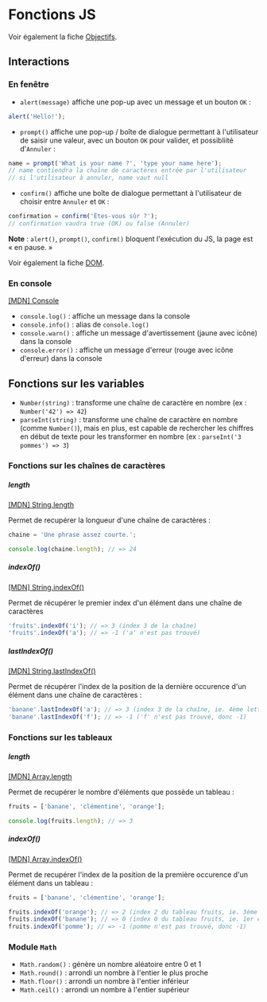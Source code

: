 # Fonctions JS

Voir également la fiche [Objectifs](./objectifs.md).

## Interactions

### En fenêtre

- `alert(message)`
affiche une pop-up avec un message et un bouton `OK` :
``` js
alert('Hello!');
```

- `prompt()`
affiche une pop-up / boîte de dialogue permettant à l'utilisateur de saisir une valeur, avec un bouton `OK` pour valider, et possibliité d'`Annuler` :
``` js
name = prompt('What is your name ?', 'type your name here');
// name contiendra la chaîne de caractères entrée par l'utilisateur
// si l'utilisateur à annuler, name vaut null
```

- `confirm()`
affiche une boîte de dialogue permettant à l'utilisateur de choisir entre `Annuler` et `OK` :
```js
confirmation = confirm('Êtes-vous sûr ?');
// confirmation vaudra true (OK) ou false (Annuler)
```

**Note** : `alert()`, `prompt()`, `confirm()` bloquent l'exécution du JS, la page est « en pause. »

Voir également la fiche [DOM](dom.md).

### En console

[[MDN] Console](https://developer.mozilla.org/fr/docs/Web/API/Console)

- `console.log()` : affiche un message dans la console
- `console.info()` : alias de `console.log()`
- `console.warn()` : affiche un message d'avertissement (jaune avec icône) dans la console
- `console.error()` : affiche un message d'erreur (rouge avec icône d'erreur) dans la console

## Fonctions sur les variables

- `Number(string)` : transforme une chaîne de caractère en nombre (ex : `Number('42') => 42`)
- `parseInt(string)` : transforme une chaîne de caractère en nombre (comme `Number()`), mais en plus, est capable de rechercher les chiffres en début de texte pour les transformer en nombre (ex : `parseInt('3 pommes') => 3`)

### Fonctions sur les chaînes de caractères

##### length

[[MDN] String.length](https://developer.mozilla.org/fr/docs/Web/JavaScript/Reference/Objets_globaux/String/length)

Permet de recupérer la longueur d'une chaîne de caractères :

```js
chaine = 'Une phrase assez courte.';

console.log(chaine.length); // => 24
```

##### indexOf()

[[MDN] String.indexOf()](https://developer.mozilla.org/fr/docs/Web/JavaScript/Reference/Objets_globaux/String/indexOf)

Permet de récupérer le premier index d'un élément dans une chaîne de caractères

```js
'fruits'.indexOf('i'); // => 3 (index 3 de la chaîne)
'fruits'.indexOf('a'); // => -1 ('a' n'est pas trouvé)
```

##### lastIndexOf()

[[MDN] String.lastIndexOf()](https://developer.mozilla.org/fr/docs/Web/JavaScript/Reference/Objets_globaux/String/lastIndexOf)

Permet de récupérer l'index de la position de la dernière occurence d'un élément dans une chaîne de caractères :

```js
'banane'.lastIndexOf('a'); // => 3 (index 3 de la chaîne, ie. 4ème lettre)
'banane'.lastIndexOf('f'); // => -1 ('f' n'est pas trouvé, donc -1)
```

### Fonctions sur les tableaux

##### length

[[MDN] Array.length](https://developer.mozilla.org/fr/docs/Web/JavaScript/Reference/Objets_globaux/Array/length)

Permet de recupérer le nombre d'éléments que possède un tableau :

```js
fruits = ['banane', 'clémentine', 'orange'];

console.log(fruits.length); // => 3
```

##### indexOf()

[[MDN] Array.indexOf()](https://developer.mozilla.org/fr/docs/Web/JavaScript/Reference/Objets_globaux/Array/indexOf)

Permet de recupérer l'index de la position de la première occurence d'un élément dans un tableau :

```js
fruits = ['banane', 'clémentine', 'orange'];

fruits.indexOf('orange'); // => 2 (index 2 du tableau fruits, ie. 3ème élément)
fruits.indexOf('banane'); // => 0 (index 0 du tableau fruits, ie. 1er élément)
fruits.indexOf('pomme'); // => -1 (pomme n'est pas trouvé, donc -1)
```

### Module `Math`

- `Math.random()` : génère un nombre aléatoire entre 0 et 1
- `Math.round()` : arrondi un nombre à l'entier le plus proche
- `Math.floor()` : arrondi un nombre à l'entier inférieur
- `Math.ceil()` : arrondi un nombre à l'entier supérieur
